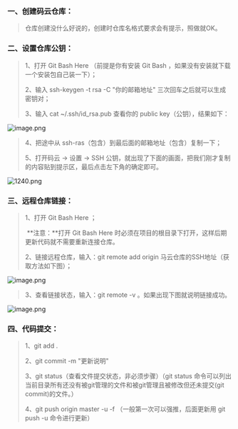 

### 一、创建码云仓库：

> 仓库创建没什么好说的，创建时仓库名格式要求会有提示，照做就OK。

### 二、设置仓库公钥：

> 1、打开 Git Bash Here （前提是你有安装 Git Bash ，如果没有安装就下载一个安装包自己装一下）；
>
> 2、输入 ssh-keygen -t rsa -C "你的邮箱地址" 三次回车之后就可以生成密钥对；
>
> 3、输入 cat ~/.ssh/id_rsa.pub 查看你的 public key（公钥），结果如下：

![image.png](https://upload-images.jianshu.io/upload_images/18620107-267ad7720bc000d8.png?imageMogr2/auto-orient/strip%7CimageView2/2/w/1240)

> 4、把途中从 ssh-ras（包含）到最后面的邮箱地址（包含）复制一下；
>
> 5、打开码云 -> 设置 -> SSH 公钥，就出现了下面的画面，把我们刚才复制的内容贴到提示区，最后点击左下角的确定即可。

![1240.png](https://upload-images.jianshu.io/upload_images/18620107-5e318ca5367eb8f2.png?imageMogr2/auto-orient/strip%7CimageView2/2/w/1240)

### 三、远程仓库链接：

> 1、打开 Git Bash Here ；
>
> ​		**注意：**打开 Git Bash Here 时必须在项目的根目录下打开，这样后期更新代码就不需要重新连接仓库。
>
> 2、链接远程仓库，输入：git remote add origin 马云仓库的SSH地址（获取方法如下图）；

![image.png](https://upload-images.jianshu.io/upload_images/18620107-57a33eef45088fa4.png?imageMogr2/auto-orient/strip%7CimageView2/2/w/1240)

> 3、查看链接状态，输入：git remote -v 。如果出现下图就说明链接成功。

![image.png](https://upload-images.jianshu.io/upload_images/18620107-f051afd4ad4c0201.png?imageMogr2/auto-orient/strip%7CimageView2/2/w/1240)

### 四、代码提交：

> 1、git add .
>
> 2、git commit -m "更新说明"
>
> 3、git status（查看文件提交状态，非必须步骤）（git status 命令可以列出当前目录所有还没有被git管理的文件和被git管理且被修改但还未提交(git commit)的文件。）
>
> 4、git push origin master -u -f （一般第一次可以强推，后面更新用 git push -u 命令进行更新）

